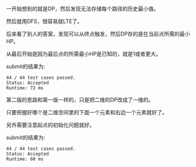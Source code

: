 一开始想到的就是DP，然后发现无法存储每个路径的历史最小值。

然后就用DFS，很容易就LTE了。

后来看了别人的答案，发现可以从终点触发，然后DP存的是在当前点所需的最小HP。

从最后开始是因为最后点的所需最小HP是已知的，就是1或者更大。

submit的结果为:
```
44 / 44 test cases passed.
Status: Accepted
Runtime: 72 ms
```

第二版的思路和第一版一样的，只是把二维的DP改成了一维的。

只要把握好哪个是二维空间里的下面一个元素和右边一个元素就好了。

另外需要注意起点的初始化问题就好。

submit的结果为:
```
44 / 44 test cases passed.
Status: Accepted
Runtime: 60 ms
```
